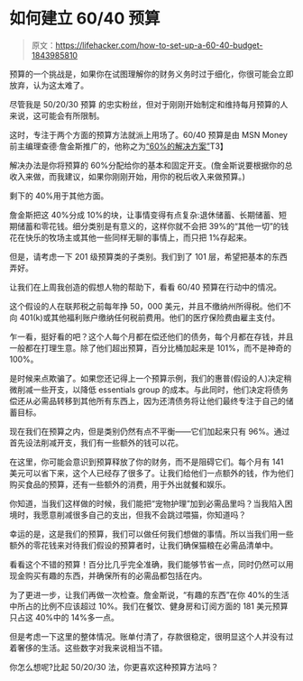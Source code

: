 # 如何建立 60/40 预算

> 原文：<https://lifehacker.com/how-to-set-up-a-60-40-budget-1843985810>

预算的一个挑战是，如果你在试图理解你的财务义务时过于细化，你很可能会立即放弃，认为这太难了。



尽管我是 50/20/30 预算 的忠实粉丝，但对于刚刚开始制定和维持每月预算的人来说，这可能会有所限制。

这时，专注于两个方面的预算方法就派上用场了。60/40 预算是由 MSN Money 前主编理查德·詹金斯推广的，他称之为[“60%的解决方案”](https://web.archive.org/web/20130909041729/http://money.msn.com/how-to-budget/a-simpler-way-to-save-the-60-percent-solution-jenkins.aspx?page=0)T3】

解决办法是你将预算的 60%分配给你的基本和固定开支。(詹金斯说要根据你的总收入来做，而我建议，如果你刚刚开始，用你的税后收入来做预算。)

剩下的 40%用于其他方面。

詹金斯把这 40%分成 10%的块，让事情变得有点复杂:退休储蓄、长期储蓄、短期储蓄和零花钱。细分类别是有意义的，这样你就不会把 39%的“其他一切”的钱花在快乐的牧场主或其他一些同样无聊的事情上，而只把 1%存起来。

但是，请考虑一下 201 级预算类的子类别。我们到了 101 层，希望把基本的东西弄好。

让我们在上周我创造的假想人物的帮助下，看看 60/40 预算在行动中的情况。

这个假设的人在联邦税之前每年挣 50，000 美元，并且不缴纳州所得税。他们不向 401(k)或其他福利账户缴纳任何税前费用。他们的医疗保险费由雇主支付。

乍一看，挺好看的吧？这个人每个月都在偿还他们的债务，每个月都在存钱，并且一般都在打理生意。除了他们超出预算，百分比桶加起来是 101%，而不是神奇的 100%。

是时候来点欺骗了。如果您还记得上一个预算示例，我们的惠普(假设的人)决定稍微削减一些开支，以降低 essentials group 的成本。与此同时，他们决定将债务偿还从必需品转移到其他所有东西上，因为还清债务将让他们最终专注于自己的储蓄目标。

现在我们在预算之内，但是类别仍然有点不平衡——它们加起来只有 96%。通过首先设法削减开支，我们有一些额外的钱可以花。

在这里，你可能会意识到预算释放了你的财务，而不是阻碍它们。每个月有 141 美元可以省下来，这个人已经存了很多了。让我们给他们一点额外的钱，作为他们购买食品的预算，还有一些额外的消费，用于外出就餐和娱乐。

你知道，当我们这样做的时候，我们能把“宠物护理”加到必需品里吗？当我陷入困境时，我愿意削减很多自己的支出，但我不会跳过喂猫，你知道吗？

幸运的是，这是我们的预算，我们可以做任何我们想做的事情。所以当我们用一些额外的零花钱来对待我们假设的预算者时，让我们确保猫粮在必需品清单中。

看看这个不错的预算！百分比几乎完全准确，我们能够节省一点，同时仍然可以用现金购买有趣的东西，并确保所有的必需品都包括在内。

为了更进一步，让我们再做一次检查。詹金斯说，“有趣的东西”在你 40%的生活中所占的比例不应该超过 10%。我们在餐饮、健身房和订阅方面的 181 美元预算只占这 40%中的 14%多一点。

但是考虑一下这里的整体情况。账单付清了，存款很稳定，很明显这个人并没有过着奢侈的生活。这些数字对我来说相当不错。

你怎么想呢?比起 50/20/30 法，你更喜欢这种预算方法吗？